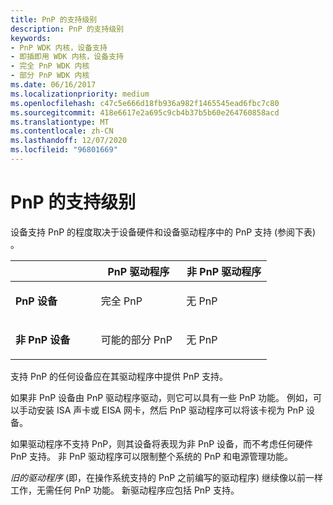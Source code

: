 ```yaml
---
title: PnP 的支持级别
description: PnP 的支持级别
keywords:
- PnP WDK 内核，设备支持
- 即插即用 WDK 内核，设备支持
- 完全 PnP WDK 内核
- 部分 PnP WDK 内核
ms.date: 06/16/2017
ms.localizationpriority: medium
ms.openlocfilehash: c47c5e666d18fb936a982f1465545ead6fbc7c80
ms.sourcegitcommit: 418e6617e2a695c9cb4b37b5b60e264760858acd
ms.translationtype: MT
ms.contentlocale: zh-CN
ms.lasthandoff: 12/07/2020
ms.locfileid: "96801669"
---
```

# <a name="levels-of-support-for-pnp"></a>PnP 的支持级别





设备支持 PnP 的程度取决于设备硬件和设备驱动程序中的 PnP 支持 (参阅下表) 。

<table>
<colgroup>
<col width="33%" />
<col width="33%" />
<col width="33%" />
</colgroup>
<thead>
<tr class="header">
<th></th>
<th>PnP 驱动程序</th>
<th>非 PnP 驱动程序</th>
</tr>
</thead>
<tbody>
<tr class="odd">
<td><p><strong>PnP 设备</strong></p></td>
<td><p>完全 PnP</p></td>
<td><p>无 PnP</p></td>
</tr>
<tr class="even">
<td><p><strong>非 PnP 设备</strong></p></td>
<td><p>可能的部分 PnP</p></td>
<td><p>无 PnP</p></td>
</tr>
</tbody>
</table>

 

支持 PnP 的任何设备应在其驱动程序中提供 PnP 支持。

如果非 PnP 设备由 PnP 驱动程序驱动，则它可以具有一些 PnP 功能。 例如，可以手动安装 ISA 声卡或 EISA 网卡，然后 PnP 驱动程序可以将该卡视为 PnP 设备。

如果驱动程序不支持 PnP，则其设备将表现为非 PnP 设备，而不考虑任何硬件 PnP 支持。 非 PnP 驱动程序可以限制整个系统的 PnP 和电源管理功能。

*旧的驱动程序* (即，在操作系统支持的 PnP 之前编写的驱动程序) 继续像以前一样工作，无需任何 PnP 功能。 新驱动程序应包括 PnP 支持。

 

 




